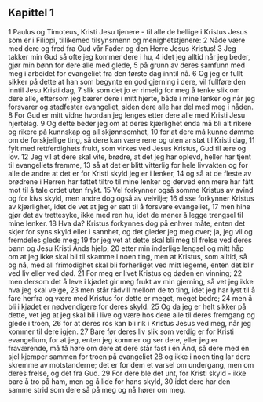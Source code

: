 ## Kapittel 1

1 Paulus og Timoteus, Kristi Jesu tjenere - til alle de hellige i Kristus Jesus som er i Filippi, tillikemed tilsynsmenn og menighetstjenere:
2 Nåde være med dere og fred fra Gud vår Fader og den Herre Jesus Kristus!
3 Jeg takker min Gud så ofte jeg kommer dere i hu,
4 idet jeg alltid når jeg beder, gjør min bønn for dere alle med glede,
5 på grunn av deres samfunn med meg i arbeidet for evangeliet fra den første dag inntil nå.
6 Og jeg er fullt sikker på dette at han som begynte en god gjerning i dere, vil fullføre den inntil Jesu Kristi dag,
7 slik som det jo er rimelig for meg å tenke slik om dere alle, eftersom jeg bærer dere i mitt hjerte, både i mine lenker og når jeg forsvarer og stadfester evangeliet, siden dere alle har del med meg i nåden.
8 For Gud er mitt vidne hvordan jeg lenges etter dere alle med Kristi Jesu hjertelag.
9 Og dette beder jeg om at deres kjærlighet enda må bli alt rikere og rikere på kunnskap og all skjønnsomhet,
10 for at dere må kunne dømme om de forskjellige ting, så dere kan være rene og uten anstøt til Kristi dag,
11 fylt med rettferdighets frukt, som virkes ved Jesus Kristus, Gud til ære og lov.
12 Jeg vil at dere skal vite, brødre, at det jeg har oplevd, heller har tjent til evangeliets fremme,
13 så at det er blitt vitterlig for hele livvakten og for alle de andre at det er for Kristi skyld jeg er i lenker,
14 og så at de fleste av brødrene i Herren har fattet tiltro til mine lenker og derved enn mere har fått mot til å tale ordet uten frykt.
15 Vel forkynner også somme Kristus av avind og for kivs skyld, men andre dog også av velvilje;
16 disse forkynner Kristus av kjærlighet, idet de vet at jeg er satt til å forsvare evangeliet,
17 men hine gjør det av trettesyke, ikke med ren hu, idet de mener å legge trengsel til mine lenker.
18 Hva da? Kristus forkynnes dog på enhver måte, enten det skjer for syns skyld eller i sannhet, og det gleder jeg meg over; ja, jeg vil og fremdeles glede meg;
19 for jeg vet at dette skal bli meg til frelse ved deres bønn og Jesu Kristi Ånds hjelp,
20 etter min inderlige lengsel og mitt håp om at jeg ikke skal bli til skamme i noen ting, men at Kristus, som alltid, så og nå, med all frimodighet skal bli forherliget ved mitt legeme, enten det blir ved liv eller ved død.
21 For meg er livet Kristus og døden en vinning;
22 men dersom det å leve i kjødet gir meg frukt av min gjerning, så vet jeg ikke hva jeg skal velge,
23 men står rådvill mellom de to ting, idet jeg har lyst til å fare herfra og være med Kristus for dette er meget, meget bedre;
24 men å bli i kjødet er nødvendigere for deres skyld.
25 Og da jeg er helt sikker på dette, vet jeg at jeg skal bli i live og være hos dere alle til deres fremgang og glede i troen,
26 for at deres ros kan bli rik i Kristus Jesus ved meg, når jeg kommer til dere igjen.
27 Bare før deres liv slik som verdig er for Kristi evangelium, for at jeg, enten jeg kommer og ser dere, eller jeg er fraværende, må få høre om dere at dere står fast i én Ånd, så dere med én sjel kjemper sammen for troen på evangeliet
28 og ikke i noen ting lar dere skremme av motstanderne; det er for dem et varsel om undergang, men om deres frelse, og det fra Gud.
29 For dere ble det unt, for Kristi skyld - ikke bare å tro på ham, men og å lide for hans skyld,
30 idet dere har den samme strid som dere så på meg og nå hører om meg.
